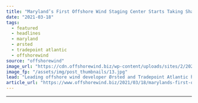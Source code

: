 ```yaml
---
title: "Maryland’s First Offshore Wind Staging Center Starts Taking Shape"
date: "2021-03-18"
tags: 
  - featured
  - headlines
  - maryland
  - ørsted
  - tradepoint atlantic
  - offshorewind
source: "offshorewind"
image_url: "https://cdn.offshorewind.biz/wp-content/uploads/sites/2/2021/03/18091007/Maryland%E2%80%99s-First-Offshore-Wind-Staging-Center-Starts-Taking-Shape.jpg"
image_fp: "/assets/img/post_thumbnails/13.jpg"
lead: "Leading offshore wind developer Ørsted and Tradepoint Atlantic have completed the initial phase of"
article_url: "https://www.offshorewind.biz/2021/03/18/marylands-first-offshore-wind-staging-center-starts-taking-shape/"
---
```


---
